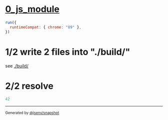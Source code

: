 # [0_js_module](../../script_type_module_basic.test.mjs#L27)

```js
run({
  runtimeCompat: { chrome: "89" },
})
```

# 1/2 write 2 files into "./build/"

see [./build/](./build/)

# 2/2 resolve

```js
42
```

---

<sub>
  Generated by <a href="https://github.com/jsenv/core/tree/main/packages/independent/snapshot">@jsenv/snapshot</a>
</sub>
